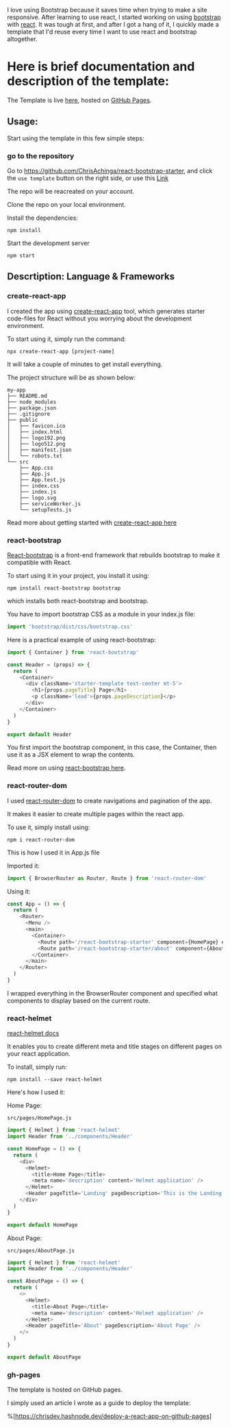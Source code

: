 I love using Bootstrap because it saves time when trying to make a site responsive. After learning to use react, I started working on using [bootstrap](https://getbootstrap.com/) with [react](https://reactjs.org/). It was tough at first, and after I got a hang of it, I quickly made a template that I'd reuse every time I want to use react and bootstrap altogether.

# Here is brief documentation and description of the template:

The Template is live [here](https://chrisachinga.github.io/react-bootstrap-starter), hosted on [GitHub Pages](https://pages.github.com/).

## Usage:

Start using the template in this few simple steps:

### go to the repository

Go to https://github.com/ChrisAchinga/react-bootstrap-starter, and click the `use template` button on the right side, or use this [Link](https://github.com/ChrisAchinga/react-bootstrap-starter/generate)

The repo will be reacreated on your account.

Clone the repo on your local environment.

Install the dependencies:

```shell
npm install
```

Start the development server

```shell
npm start
```


## Descrtiption: Language & Frameworks

### create-react-app

I created the app using [create-react-app](https://create-react-app.dev/) tool, which generates starter code-files for React without you worrying about the development environment.

To start using it, simply run the command:

```shell
npx create-react-app [project-name]
```

It will take a couple of minutes to get install everything.

The project structure will be as shown below:

```shell
my-app
├── README.md
├── node_modules
├── package.json
├── .gitignore
├── public
│   ├── favicon.ico
│   ├── index.html
│   ├── logo192.png
│   ├── logo512.png
│   ├── manifest.json
│   └── robots.txt
└── src
    ├── App.css
    ├── App.js
    ├── App.test.js
    ├── index.css
    ├── index.js
    ├── logo.svg
    ├── serviceWorker.js
    └── setupTests.js
```

Read more about getting started with [create-react-app here](https://create-react-app.dev/docs/getting-started)

### react-bootstrap

[React-bootstrap](https://react-bootstrap.github.io/) is a front-end framework that rebuilds bootstrap to make it compatible with React.

To start using it in your project, you install it using:

```shell
npm install react-bootstrap bootstrap
```

which installs both react-bootstrap and bootstrap.

You have to import bootstrap CSS as a module in your index.js file:

```js
import 'bootstrap/dist/css/bootstrap.css'
```

Here is a practical example of using react-bootstrap:

```js
import { Container } from 'react-bootstrap'

const Header = (props) => {
  return (
    <Container>
      <div className='starter-template text-center mt-5'>
        <h1>{props.pageTitle} Page</h1>
        <p className='lead'>{props.pageDescription}</p>
      </div>
    </Container>
  )
}

export default Header
```

You first import the bootstrap component, in this case, the Container, then use it as a JSX element to wrap the contents.

Read more on using [react-bootstrap here](https://react-bootstrap.github.io/getting-started/introduction).

### react-router-dom

I used [react-router-dom](https://www.npmjs.com/package/react-router-dom) to create navigations and pagination of the app.

It makes it easier to create multiple pages within the react app.

To use it, simply install using:

```shell
npm i react-router-dom
```

This is how I used it in App.js file

Imported it:

```js
import { BrowserRouter as Router, Route } from 'react-router-dom'
```

Using it:

```js
const App = () => {
  return (
    <Router>
      <Menu />
      <main>
        <Container>
          <Route path='/react-bootstrap-starter' component={HomePage} exact />
          <Route path='/react-bootstrap-starter/about' component={AboutPage} />
        </Container>
      </main>
    </Router>
  )
}
```

I wrapped everything in the BrowserRouter component and specified what components to display based on the current route.

### react-helmet

[react-helmet docs](https://github.com/nfl/react-helmet)

It enables you to create different <HTML> meta and title stages on different pages on your react application.

To install, simply run:

```shell
npm install --save react-helmet
```

Here's how I used it:

Home Page:

`src/pages/HomePage.js`

```js
import { Helmet } from 'react-helmet'
import Header from '../components/Header'

const HomePage = () => {
  return (
    <div>
      <Helmet>
        <title>Home Page</title>
        <meta name='description' content='Helmet application' />
      </Helmet>
      <Header pageTitle='Landing' pageDescription='This is the Landing Page' />
    </div>
  )
}

export default HomePage
```

About Page:

`src/pages/AboutPage.js`

```js
import { Helmet } from 'react-helmet'
import Header from '../components/Header'

const AboutPage = () => {
  return (
    <>
      <Helmet>
        <title>About Page</title>
        <meta name='description' content='Helmet application' />
      </Helmet>
      <Header pageTitle='About' pageDescription='About Page' />
    </>
  )
}

export default AboutPage
```

### gh-pages

The template is hosted on GitHub pages.

I simply used an article I wrote as a guide to deploy the template:

%[https://chrisdev.hashnode.dev/deploy-a-react-app-on-github-pages]
